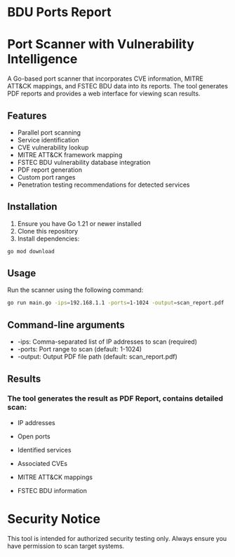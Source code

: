 # BDU Ports Report

# Port Scanner with Vulnerability Intelligence

A Go-based port scanner that incorporates CVE information, MITRE ATT&CK mappings, and FSTEC BDU data into its reports. The tool generates PDF reports and provides a web interface for viewing scan results.

## Features

- Parallel port scanning
- Service identification
- CVE vulnerability lookup
- MITRE ATT&CK framework mapping
- FSTEC BDU vulnerability database integration
- PDF report generation
- Custom port ranges
- Penetration testing recommendations for detected services

## Installation

1. Ensure you have Go 1.21 or newer installed
2. Clone this repository
3. Install dependencies:
```bash
go mod download
```

## Usage
Run the scanner using the following command:
```bash
go run main.go -ips=192.168.1.1 -ports=1-1024 -output=scan_report.pdf
```

## Command-line arguments
- -ips: Comma-separated list of IP addresses to scan (required)
- -ports: Port range to scan (default: 1-1024)
- -output: Output PDF file path (default: scan_report.pdf)

## Results
### The tool generates the result as PDF Report, contains detailed scan:

- IP addresses

- Open ports

- Identified services

- Associated CVEs

- MITRE ATT&CK mappings

- FSTEC BDU information

# Security Notice
This tool is intended for authorized security testing only. Always ensure you have permission to scan target systems.
